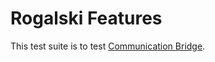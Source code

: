 # Rogalski Features

This test suite is to test
[Communication Bridge](https://github.com/cbitstech/rogalski).
